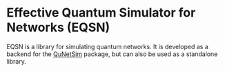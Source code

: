 # Effective Quantum Simulator for Networks (EQSN)

EQSN is a library for simulating quantum networks.
It is developed as a backend for the
[QuNetSim](https://github.com/tqsd/QuNetSim) package, but can also be used as a standalone library.
